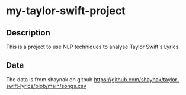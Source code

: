 # my-taylor-swift-project

## Description

This is a project to use NLP techniques to analyse Taylor Swift's Lyrics.

## Data

The data is from shaynak on github https://github.com/shaynak/taylor-swift-lyrics/blob/main/songs.csv 
